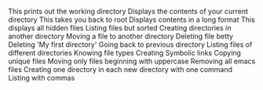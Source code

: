 This prints out the working directory
Displays the contents of your current directory
This takes you back to root
Displays contents in a long format
This displays all hidden files
Listing files but sorted
Creating directories in another directory
Moving a file to another directory
Deleting file betty
Deleting 'My first directory'
Going back to previous directory
Listing files of different directories
Knowing file types
Creating Symbolic links
Copying unique files
Moving only files beginning with uppercase
Removing all emacs files
Creating one directory in each new directory with one command
Listing with commas
